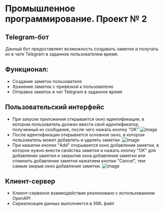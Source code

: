 # Промышленное программирование. Проект № 2

## Telegram-бот

Данный бот предоставляет возможность создавать заметки и получать их в чате Telegram в заданное пользователем время.

## Функционал:

* Создание заметок пользователя
* Хранение заметок с привязкой к пользователю
* Отправка заметок в чат Telegram в заданное время

## Пользовательский интерфейс
* При запуске приложения открывается окно идентификации, в котором пользователь должен ввести свой идентификатор, полученный из сообщения, после чего нажать кнопку "OK"
![image](https://user-images.githubusercontent.com/92327071/172498102-431a3d42-3251-40ba-995d-3414d2f38ccb.png)
* После идентификации открывается основное окно, в котором пользователь может добавлять и удалять заметки.
![image](https://user-images.githubusercontent.com/92327071/172499974-52cc043c-ea63-4bd5-8937-dfdf42b6ba4b.png)
* При нажатии кнопки "Add" открывается окно добавления заметки, в которое нужно внести свойства заметки и нажать кнопку "OK" для добавления заметки и закрытия окна добавления заметки или отменить добавление заметки нажатием кнопки "Cancel", тем самым закрыв окно добавления заметки.
![image](https://user-images.githubusercontent.com/92327071/172500559-437e7396-9c8e-4d8e-98e0-e8d68bec8521.png)
## Клиент-сервер
* Клиент-сервеное взаимодействие реализовано с использованием OpenAPI
* Сериализация данных выполняется в XML файл
